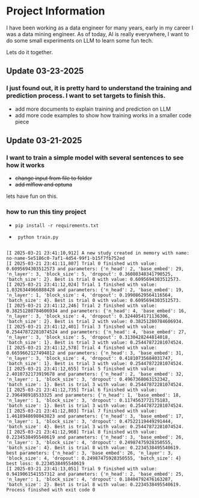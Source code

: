 # Project Information
I have been working as a data engineer for many years, early in my career I was a data mining engineer.
As of today, AI is really everywhere, I want to do some small experiments on LLM to learn some fun tech.

Lets do it together.

## Update 03-23-2025

### I just found out, it is pretty hard to understand the training and prediction process. I want to set targets to finish this.

* add more documents to explain training and prediction on LLM
* add more code examples to show how training works in a smaller code piece

## Update 03-21-2025

### I want to train a simple model with several sentences to see how it works

* ~~change input from file to folder~~
* ~~add mlflow and optuna~~

lets have fun on this.


### how to run this tiny project

* ``` pip install -r requirements.txt ```

* ``` python train.py```

```

[I 2025-03-21 23:41:10,912] A new study created in memory with name: no-name-5e5186c0-7af1-4d54-99f1-b15f7fb752ed
[I 2025-03-21 23:41:11,807] Trial 0 finished with value: 0.6095694303512573 and parameters: {'n_head': 2, 'base_embed': 29, 'n_layer': 3, 'block_size': 5, 'dropout': 0.36080348341790525, 'batch_size': 2}. Best is trial 0 with value: 0.6095694303512573.
[I 2025-03-21 23:41:12,024] Trial 1 finished with value: 1.0326344966888428 and parameters: {'n_head': 2, 'base_embed': 19, 'n_layer': 1, 'block_size': 4, 'dropout': 0.19908629564116564, 'batch_size': 4}. Best is trial 0 with value: 0.6095694303512573.
[I 2025-03-21 23:41:12,246] Trial 2 finished with value: 0.38251280784606934 and parameters: {'n_head': 4, 'base_embed': 16, 'n_layer': 3, 'block_size': 4, 'dropout': 0.3244054171136306, 'batch_size': 2}. Best is trial 2 with value: 0.38251280784606934.
[I 2025-03-21 23:41:12,401] Trial 3 finished with value: 0.25447872281074524 and parameters: {'n_head': 4, 'base_embed': 27, 'n_layer': 3, 'block_size': 5, 'dropout': 0.3130428244814018, 'batch_size': 1}. Best is trial 3 with value: 0.25447872281074524.
[I 2025-03-21 23:41:12,578] Trial 4 finished with value: 0.6659662127494812 and parameters: {'n_head': 3, 'base_embed': 31, 'n_layer': 3, 'block_size': 4, 'dropout': 0.41810735684031747, 'batch_size': 1}. Best is trial 3 with value: 0.25447872281074524.
[I 2025-03-21 23:41:12,655] Trial 5 finished with value: 2.4010732173919678 and parameters: {'n_head': 2, 'base_embed': 32, 'n_layer': 1, 'block_size': 3, 'dropout': 0.4967368063152342, 'batch_size': 1}. Best is trial 3 with value: 0.25447872281074524.
[I 2025-03-21 23:41:12,735] Trial 6 finished with value: 2.396498918533325 and parameters: {'n_head': 1, 'base_embed': 18, 'n_layer': 1, 'block_size': 3, 'dropout': 0.1174563772175183, 'batch_size': 1}. Best is trial 3 with value: 0.25447872281074524.
[I 2025-03-21 23:41:12,803] Trial 7 finished with value: 1.4618948698043823 and parameters: {'n_head': 3, 'base_embed': 17, 'n_layer': 1, 'block_size': 3, 'dropout': 0.47522119449291444, 'batch_size': 4}. Best is trial 3 with value: 0.25447872281074524.
[I 2025-03-21 23:41:12,968] Trial 8 finished with value: 0.2234538495540619 and parameters: {'n_head': 3, 'base_embed': 26, 'n_layer': 3, 'block_size': 4, 'dropout': 0.24987475928350555, 'batch_size': 4}. Best is trial 8 with value: 0.2234538495540619.
best parameters: {'n_head': 3, 'base_embed': 26, 'n_layer': 3, 'block_size': 4, 'dropout': 0.24987475928350555, 'batch_size': 4}
best loss: 0.2234538495540619
[I 2025-03-21 23:41:13,051] Trial 9 finished with value: 0.9419061541557312 and parameters: {'n_head': 2, 'base_embed': 25, 'n_layer': 1, 'block_size': 4, 'dropout': 0.18404792476163287, 'batch_size': 2}. Best is trial 8 with value: 0.2234538495540619.
Process finished with exit code 0
```


